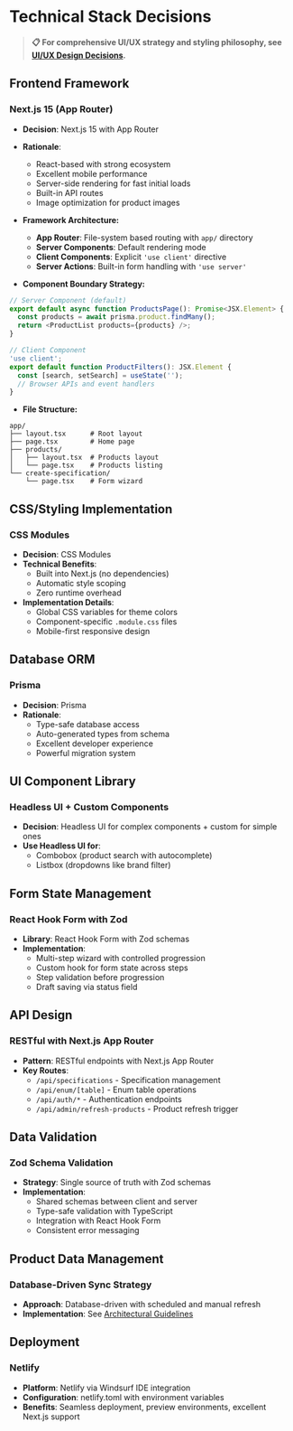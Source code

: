 # Technical Stack Decisions

> **📋 For comprehensive UI/UX strategy and styling philosophy, see [UI/UX Design Decisions](ui-ux-design.md).**

## Frontend Framework

### Next.js 15 (App Router)
- **Decision**: Next.js 15 with App Router
- **Rationale**: 
  - React-based with strong ecosystem
  - Excellent mobile performance
  - Server-side rendering for fast initial loads
  - Built-in API routes
  - Image optimization for product images
- **Framework Architecture:**
  - **App Router**: File-system based routing with `app/` directory
  - **Server Components**: Default rendering mode
  - **Client Components**: Explicit `'use client'` directive
  - **Server Actions**: Built-in form handling with `'use server'`

- **Component Boundary Strategy:**
```typescript
// Server Component (default)
export default async function ProductsPage(): Promise<JSX.Element> {
  const products = await prisma.product.findMany();
  return <ProductList products={products} />;
}

// Client Component
'use client';
export default function ProductFilters(): JSX.Element {
  const [search, setSearch] = useState('');
  // Browser APIs and event handlers
}
```

- **File Structure:**
```
app/
├── layout.tsx      # Root layout
├── page.tsx        # Home page
├── products/
│   ├── layout.tsx  # Products layout  
│   └── page.tsx    # Products listing
└── create-specification/
    └── page.tsx    # Form wizard
```

## CSS/Styling Implementation

### CSS Modules
- **Decision**: CSS Modules
- **Technical Benefits**:
  - Built into Next.js (no dependencies)
  - Automatic style scoping
  - Zero runtime overhead
- **Implementation Details**:
  - Global CSS variables for theme colors
  - Component-specific `.module.css` files
  - Mobile-first responsive design

## Database ORM

### Prisma
- **Decision**: Prisma
- **Rationale**:
  - Type-safe database access
  - Auto-generated types from schema
  - Excellent developer experience
  - Powerful migration system

## UI Component Library

### Headless UI + Custom Components
- **Decision**: Headless UI for complex components + custom for simple ones
- **Use Headless UI for**:
  - Combobox (product search with autocomplete)
  - Listbox (dropdowns like brand filter)

## Form State Management

### React Hook Form with Zod
- **Library**: React Hook Form with Zod schemas
- **Implementation**:
  - Multi-step wizard with controlled progression
  - Custom hook for form state across steps
  - Step validation before progression
  - Draft saving via status field

## API Design

### RESTful with Next.js App Router
- **Pattern**: RESTful endpoints with Next.js App Router
- **Key Routes**:
  - `/api/specifications` - Specification management
  - `/api/enum/[table]` - Enum table operations
  - `/api/auth/*` - Authentication endpoints
  - `/api/admin/refresh-products` - Product refresh trigger

## Data Validation

### Zod Schema Validation
- **Strategy**: Single source of truth with Zod schemas
- **Implementation**:
  - Shared schemas between client and server
  - Type-safe validation with TypeScript
  - Integration with React Hook Form
  - Consistent error messaging

## Product Data Management

### Database-Driven Sync Strategy
- **Approach**: Database-driven with scheduled and manual refresh
- **Implementation**: See [Architectural Guidelines](../guides/architectural-guidelines.md#database-driven-product-sync)

## Deployment

### Netlify
- **Platform**: Netlify via Windsurf IDE integration
- **Configuration**: netlify.toml with environment variables
- **Benefits**: Seamless deployment, preview environments, excellent Next.js support
